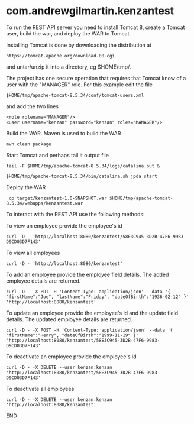 # com.andrewgilmartin.kenzantest

To run the REST API server you need to install Tomcat 8, create a Tomcat user, build the war, and deploy the WAR to Tomcat.

Installing Tomcat is done by downloading the distribution at

    https://tomcat.apache.org/download-80.cgi

and untar/unzip it into a directory, eg $HOME/tmp/.

The project has one secure operation that requires that Tomcat know of a user with the "MANAGER" role. For this example edit the file 

    $HOME/tmp/apache-tomcat-8.5.34/conf/tomcat-users.xml

and add the two lines

    <role rolename="MANAGER"/>
    <user username="kenzan" password="kenzan" roles="MANAGER"/>

Build the WAR. Maven is used to build the WAR

    mvn clean package
   
Start Tomcat and perhaps tail it output file

    tail -F $HOME/tmp/apache-tomcat-8.5.34/logs/catalina.out &
    
    $HOME/tmp/apache-tomcat-8.5.34/bin/catalina.sh jpda start
 
Deploy the WAR
 
     cp target/kenzantest-1.0-SNAPSHOT.war $HOME/tmp/apache-tomcat-8.5.34/webapps/kenzantest.war

To interact with the REST API use the following methods:

To view an employee provide the employee's id 

    curl -D - 'http://localhost:8080/kenzantest/58E3C945-3D2B-47F6-9983-D9CD03D7F143'
    
To view all employees

    curl -D - 'http://localhost:8080/kenzantest'

To add an employee provide the employee field details. The added employee details are returned.

    curl -D - -X PUT -H 'Content-Type: application/json' --data '{ "firstName":"Joe", "lastName":"Friday", "dateOfBirth":"1936-02-12" }' 'http://localhost:8080/kenzantest'

To update an employee provide the employee's id and the update field details. The updated employee details are returned.

    curl -D - -X POST -H 'Content-Type: application/json' --data '{ "firstName":"Henry", "dateOfBirth":"1999-11-19" }' 'http://localhost:8080/kenzantest/58E3C945-3D2B-47F6-9983-D9CD03D7F143'

To deactivate an employee provide the employee's id

    curl -D - -X DELETE --user kenzan:kenzan 'http://localhost:8080/kenzantest/58E3C945-3D2B-47F6-9983-D9CD03D7F143'

To deactivate all employees

    curl -D - -X DELETE --user kenzan:kenzan 'http://localhost:8080/kenzantest'

END
    

